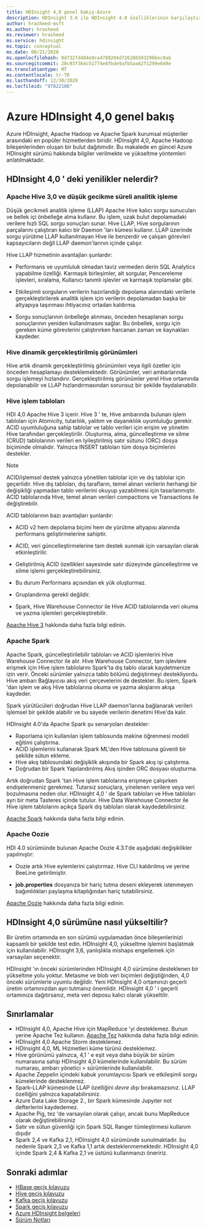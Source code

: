 ```yaml
---
title: HDInsight 4,0 genel bakış-Azure
description: HDInsight 3.6 ile HDInsight 4.0 özelliklerinin karşılaştırılması, sınırlamalar ve yükseltme önerileri.
author: hrasheed-msft
ms.author: hrasheed
ms.reviewer: hrasheed
ms.service: hdinsight
ms.topic: conceptual
ms.date: 08/21/2020
ms.openlocfilehash: 0d732fd484e9ca4788204d726286503296bec8ab
ms.sourcegitcommit: 28c93f364c51774e8fbde9afb5aa62f1299e649e
ms.translationtype: MT
ms.contentlocale: tr-TR
ms.lasthandoff: 12/30/2020
ms.locfileid: "97822106"
---
```

# <a name="azure-hdinsight-40-overview"></a>Azure HDInsight 4,0 genel bakış

Azure HDInsight, Apache Hadoop ve Apache Spark kurumsal müşteriler arasındaki en popüler hizmetlerden biridir. HDInsight 4,0, Apache Hadoop bileşenlerinden oluşan bir bulut dağıtımıdır. Bu makalede en güncel Azure HDInsight sürümü hakkında bilgiler verilmekte ve yükseltme yöntemleri anlatılmaktadır.

## <a name="whats-new-in-hdinsight-40"></a>HDInsight 4,0 ' deki yenilikler nelerdir?

### <a name="apache-hive-30-and-low-latency-analytical-processing"></a>Apache Hive 3,0 ve düşük gecikme süreli analitik işleme

Düşük gecikmeli analitik işleme (LLAP) Apache Hive kalıcı sorgu sunucuları ve bellek içi önbelleğe alma kullanır. Bu işlem, uzak bulut depolamadaki verilere hızlı SQL sorgu sonuçları sunar. Hive LLAP, Hive sorgularının parçalarını çalıştıran kalıcı bir Daemon 'ları kümesi kullanır. LLAP üzerinde sorgu yürütme LLAP kullanılmayan Hive ile benzerdir ve çalışan görevleri kapsayıcıların değil LLAP daemon'larının içinde çalışır.

Hive LLAP hizmetinin avantajları şunlardır:

* Performans ve uyumluluk olmadan taviz vermeden derin SQL Analytics yapabilme özelliği. Karmaşık birleşimler, alt sorgular, Pencereleme işlevleri, sıralama, Kullanıcı tanımlı işlevler ve karmaşık toplamalar gibi.

* Etkileşimli sorguların verilerin hazırlandığı depolama alanındaki verilerle gerçekleştirilerek analitik işlem için verilerin depolamadan başka bir altyapıya taşınması ihtiyacınız ortadan kaldırma.

* Sorgu sonuçlarının önbelleğe alınması, önceden hesaplanan sorgu sonuçlarının yeniden kullanılmasını sağlar. Bu önbellek, sorgu için gereken küme görevlerini çalıştırırken harcanan zaman ve kaynakları kaydeder.

### <a name="hive-dynamic-materialized-views"></a>Hive dinamik gerçekleştirilmiş görünümleri

Hive artık dinamik gerçekleştirilmiş görünümleri veya ilgili özetler için önceden hesaplamayı desteklemektedir. Görünümler, veri ambarlarında sorgu işlemeyi hızlandırır. Gerçekleştirilmiş görünümler yerel Hive ortamında depolanabilir ve LLAP hızlandırmasından sorunsuz bir şekilde faydalanabilir.

### <a name="hive-transactional-tables"></a>Hive işlem tabloları

HDI 4,0 Apache Hive 3 içerir. Hive 3 ' te, Hive ambarında bulunan işlem tabloları için Atomicity, tutarlılık, yalıtım ve dayanıklılık uyumluluğu gerekir. ACID uyumluluğuna sahip tablolar ve tablo verileri için erişim ve yönetim Hive tarafından gerçekleştirilir. Oluşturma, alma, güncelleştirme ve silme (CRUD) tablolarının verileri en Iyileştirilmiş satır sütunu (ORC) dosya biçiminde olmalıdır. Yalnızca INSERT tabloları tüm dosya biçimlerini destekler. 

> [!Note]
> ACID/işlemsel destek yalnızca yönetilen tablolar için ve dış tablolar için geçerlidir. Hive dış tabloları, dış tarafların, temel alınan verilerin herhangi bir değişikliği yapmadan tablo verilerini okuyup yazabilmesi için tasarlanmıştır. ACID tablolarında Hive, temel alınan verileri compactions ve Transactions ile değiştirebilir.

ACID tablolarının bazı avantajları şunlardır:

* ACID v2 hem depolama biçimi hem de yürütme altyapısı alanında performans geliştirmelerine sahiptir.

* ACID, veri güncelleştirmelerine tam destek sunmak için varsayılan olarak etkinleştirilir.

* Geliştirilmiş ACID özellikleri sayesinde satır düzeyinde güncelleştirme ve silme işlemi gerçekleştirebilirsiniz.

* Bu durum Performans açısından ek yük oluşturmaz.

* Gruplandırma gerekli değildir.

* Spark, Hive Warehouse Connector ile Hive ACID tablolarında veri okuma ve yazma işlemleri gerçekleştirebilir.

[Apache Hive 3](https://docs.hortonworks.com/HDPDocuments/HDP3/HDP-3.0.0/hive-overview/content/hive_whats_new_in_this_release_hive.html) hakkında daha fazla bilgi edinin.

### <a name="apache-spark"></a>Apache Spark

Apache Spark, güncelleştirilebilir tabloları ve ACID işlemlerini Hive Warehouse Connector ile alır. Hive Warehouse Connector, tam işlevlere erişmek için Hive işlem tablolarını Spark'ta dış tablo olarak kaydetmenize izin verir. Önceki sürümler yalnızca tablo bölümü değiştirmeyi destekliyordu. Hive ambarı Bağlayıcısı akış veri çerçevelerini de destekler.  Bu işlem, Spark 'dan işlem ve akış Hive tablolarına okuma ve yazma akışlarını akışa kaydeder.

Spark yürütücüleri doğrudan Hive LLAP daemon'larına bağlanarak verileri işlemsel bir şekilde alabilir ve bu sayede verilerin denetimi Hive'da kalır.

HDInsight 4.0'da Apache Spark şu senaryoları destekler:

* Raporlama için kullanılan işlem tablosunda makine öğrenmesi modeli eğitimi çalıştırma.
* ACID işlemlerini kullanarak Spark ML'den Hive tablosuna güvenli bir şekilde sütun ekleme.
* Hive akış tablosundaki değişiklik akışında bir Spark akış işi çalıştırma.
* Doğrudan bir Spark Yapılandırılmış Akış işinden ORC dosyası oluşturma.

Artık doğrudan Spark 'tan Hive işlem tablolarına erişmeye çalışırken endişelenmeniz gerekmez. Tutarsız sonuçlara, yinelenen verilere veya veri bozulmasına neden olur. HDInsight 4,0 ' de Spark tabloları ve Hive tabloları ayrı bir meta Tasteres içinde tutulur. Hive Data Warehouse Connector ile Hive işlem tablolarını açıkça Spark dış tabloları olarak kaydedebilirsiniz.

[Apache Spark](https://docs.hortonworks.com/HDPDocuments/HDP3/HDP-3.0.0/spark-overview/content/analyzing_data_with_apache_spark.html) hakkında daha fazla bilgi edinin.

### <a name="apache-oozie"></a>Apache Oozie

HDI 4.0 sürümünde bulunan Apache Oozie 4.3.1'de aşağıdaki değişiklikler yapılmıştır:

* Oozie artık Hive eylemlerini çalıştırmaz. Hive CLI kaldırılmış ve yerine BeeLine getirilmiştir.

* **job.properties** dosyanıza bir hariç tutma deseni ekleyerek istenmeyen bağımlılıkları paylaşma kitaplığından hariç tutabilirsiniz.

[Apache Oozie](https://docs.hortonworks.com/HDPDocuments/HDP3/HDP-3.0.0/release-notes/content/patch_oozie.html) hakkında daha fazla bilgi edinin.

## <a name="how-to-upgrade-to-hdinsight-40"></a>HDInsight 4,0 sürümüne nasıl yükseltilir?

Bir üretim ortamında en son sürümü uygulamadan önce bileşenlerinizi kapsamlı bir şekilde test edin. HDInsight 4,0, yükseltme işlemini başlatmak için kullanılabilir. HDInsight 3,6, yanlışlıkla mishaps engellemek için varsayılan seçenektir.

HDInsight 'ın önceki sürümlerinden HDInsight 4,0 sürümüne desteklenen bir yükseltme yolu yoktur. Metasme ve blob veri biçimleri değiştiğinden, 4,0 önceki sürümlerle uyumlu değildir. Yeni HDInsight 4,0 ortamınızı geçerli üretim ortamınızdan ayrı tutmanız önemlidir. HDInsight 4,0 ' i geçerli ortamınıza dağıtırsanız, meta veri deposu kalıcı olarak yükseltilir.  

## <a name="limitations"></a>Sınırlamalar

* HDInsight 4,0, Apache Hive için MapReduce 'yi desteklemez. Bunun yerine Apache Tez kullanın. [Apache Tez](https://tez.apache.org/) hakkında daha fazla bilgi edinin.
* HDInsight 4,0 Apache Storm desteklemez.
* HDInsight 4,0, ML Hizmetleri küme türünü desteklemez.
* Hive görünümü yalnızca, 4,1 ' e eşit veya daha büyük bir sürüm numarasına sahip HDInsight 4,0 kümelerinde kullanılabilir. Bu sürüm numarası, ambarı yönetici > sürümlerinde kullanılabilir.
* Apache Zeppelin içindeki kabuk yorumlayıcısı Spark ve etkileşimli sorgu kümelerinde desteklenmez.
* Spark-LLAP kümesinde LLAP özelliğini *devre dışı* bırakamazsınız. LLAP özelliğini yalnızca kapatabilirsiniz.
* Azure Data Lake Storage 2., bir Spark kümesinde Jupyıter not defterlerini kaydedemez.
* Apache Pig, tez 'de varsayılan olarak çalışır, ancak bunu MapReduce olarak değiştirebilirsiniz
* Satır ve sütun güvenliği için Spark SQL Ranger tümleştirmesi kullanım dışıdır
* Spark 2,4 ve Kafka 2,1, HDInsight 4,0 sürümünde sunulmaktadır. bu nedenle Spark 2,3 ve Kafka 1,1 artık desteklenmemektedir. HDInsight 4,0 içinde Spark 2,4 & Kafka 2,1 ve üstünü kullanmanızı öneririz.

## <a name="next-steps"></a>Sonraki adımlar

* [HBase geçiş kılavuzu](./hbase/apache-hbase-migrate-new-version.md)
* [Hive geçiş kılavuzu](./interactive-query/apache-hive-migrate-workloads.md)
* [Kafka geçiş kılavuzu](./kafka/migrate-versions.md)
* [Spark geçiş kılavuzu](./spark/migrate-versions.md)
* [Azure HDInsight belgeleri](index.yml)
* [Sürüm Notları](hdinsight-release-notes.md)
